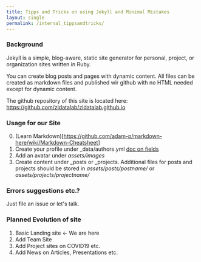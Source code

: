 ```yaml
---
title: Tipps and Tricks on using Jekyll and Minimal Mistakes
layout: single
permalink: /internal_tippsandtricks/
---
```


### Background

Jekyll is a simple, blog-aware, static site generator for personal, project, or organization sites written in Ruby. 

You can create blog posts and pages with dynamic content. All files can be created as markdown files and published wir github with no HTML needed except for dynamic content. 

The github repository of this site is located here: https://github.com/zidatalab/zidatalab.github.io

### Usage for our Site

0. (Learn Markdown)[https://github.com/adam-p/markdown-here/wiki/Markdown-Cheatsheet]
1. Create your profile under _data/authors.yml [doc on fields](https://mmistakes.github.io/minimal-mistakes/docs/authors/)
2. Add an avatar under *assets/images*
3. Create content under _posts or _projects. Additional files for posts and projects should be stored in *assets/posts/postname/* or *assets/projects/projectname/*

### Errors suggestions etc.?

Just file an issue or let's talk.

### Planned Evolution of site

1. Basic Landing site <- We are here
2. Add Team Site 
3. Add Project sites on COVID19 etc.
4. Add News on Articles, Presentations etc.

